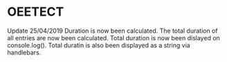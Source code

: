 # OEETECT
Update 25/04/2019
Duration is now been calculated.
The total duration of all entries are now been calculated.
Total duration is now been dislayed on console.log().
Total duratin is also been displayed as a string via handlebars.
